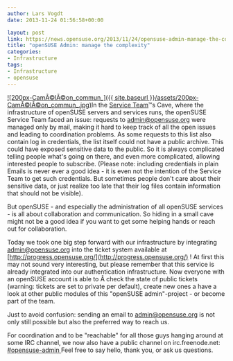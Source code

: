 ```yaml
---
author: Lars Vogdt
date: 2013-11-24 01:56:58+00:00

layout: post
link: https://news.opensuse.org/2013/11/24/opensuse-admin-manage-the-complexity/
title: "openSUSE Admin: manage the complexity"
categories:
- Infrastructure
tags:
- Infrastructure
- opensuse
---
```

[![200px-CamÃ©lÃ©on_commun_]({{ site.baseurl }}/assets/200px-CamÃ©lÃ©on_commun_.jpg)](http://commons.wikimedia.org/wiki/File:Cam%C3%A9l%C3%A9on_commun_.jpg)In the [Service Team](http://en.opensuse.org/openSUSE:Services_team)™s Cave, where the infrastructure of openSUSE servers and services runs, the openSUSE Service Team faced an issue: requests to admin@opensuse.org were managed only by mail, making it hard to keep track of all the open issues and leading to coordination problems. As some requests to this list also contain log in credentials, the list itself could not have a public archive. This could have exposed sensitive data to the public. So it is always complicated telling people what's going on there, and even more complicated, allowing interested people to subscribe. (Please note: including credentials in plain Emails is never ever a good idea - it is even not the intention of the Service Team to get such credentials. But sometimes people don't care about their sensitive data, or just realize too late that their log files contain information that should not be visible).

But openSUSE - and especially the administration of all openSUSE services - is all about collaboration and communication. So hiding in a small cave might not be a good idea if you want to get some helping hands or reach out for collaboration.

Today we took one big step forward with our infrastructure by integrating admin@opensuse.org into the ticket system available at [http://progress.opensuse.org/](http://progress.opensuse.org/) ! At first this may not sound very interesting, but please remember that this service is already integrated into our authentication infrastructure. Now everyone with an openSUSE account is able to Â check the state of public tickets (warning: tickets are set to private per default), create new ones a have a look at other public modules of this "openSUSE admin"-project - or become part of the team.

Just to avoid confusion: sending an email to [admin@opensuse.org](mailto:admin@opensuse.org) is not only still possible but also the preferred way to reach us.

For coordination and to be "reachable" for all those guys hanging around at some IRC channel, we now also have a public channel on irc.freenode.net: [#opensuse-admin ](irc://irc.freenode.net/opensuse-admin)Feel free to say hello, thank you, or ask us questions.		
